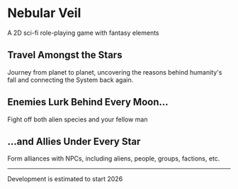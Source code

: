 # Nebular Veil
A 2D sci-fi role-playing game with fantasy elements

## Travel Amongst the Stars
Journey from planet to planet, uncovering the reasons behind humanity's fall and connecting the System back again.

## Enemies Lurk Behind Every Moon...
Fight off both alien species and your fellow man

## ...and Allies Under Every Star
Form alliances with NPCs, including aliens, people, groups, factions, etc.

---
Development is estimated to start 2026

